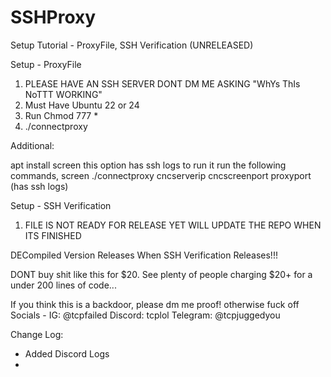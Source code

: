 # SSHProxy
Setup Tutorial - ProxyFile, SSH Verification (UNRELEASED)

Setup - ProxyFile

1. PLEASE HAVE AN SSH SERVER DONT DM ME ASKING "WhYs ThIs NoTTT WORKING" 
2. Must Have Ubuntu 22 or 24
3. Run Chmod 777 *
4. ./connectproxy

Additional: 

apt install screen
this option has ssh logs to run it run the following commands, screen ./connectproxy cncserverip cncscreenport proxyport (has ssh logs)

Setup - SSH Verification

1. FILE IS NOT READY FOR RELEASE YET WILL UPDATE THE REPO WHEN ITS FINISHED



DECompiled Version Releases When SSH Verification Releases!!!



DONT  buy shit like this for $20. See plenty of people charging $20+ for a under 200 lines of code...





If you think this is a backdoor, please dm me proof! otherwise fuck off
Socials - IG: @tcpfailed Discord: tcplol Telegram: @tcpjuggedyou

Change Log:
- Added Discord Logs 
-
